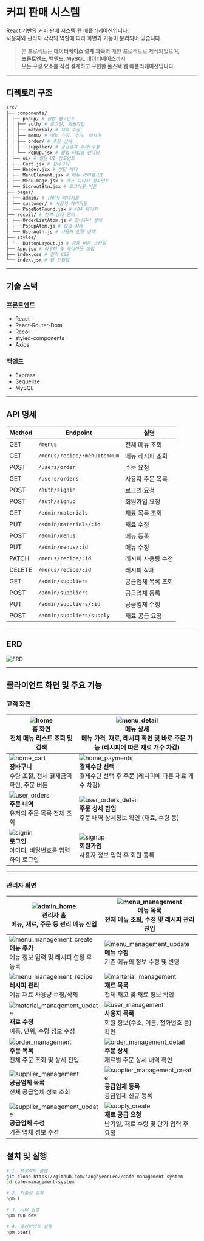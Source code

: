 # 커피 판매 시스템

React 기반의 커피 판매 시스템 웹 애플리케이션입니다.  
사용자와 관리자 각각의 역할에 따라 화면과 기능이 분리되어 있습니다.

> 본 프로젝트는 **데이터베이스 설계 과목**의 개인 프로젝트로 제작되었으며,  
> **프론트엔드, 백엔드, MySQL 데이터베이스**까지  
> **모든 구성 요소를 직접 설계하고 구현한 풀스택 웹 애플리케이션입니다.**

---

## 디렉토리 구조

```bash
src/
├── components/
│ ├── popup/ # 팝업 컴포넌트
│ │ ├── auth/ # 로그인, 회원가입
│ │ ├── material/ # 재료 수정
│ │ ├── menu/ # 메뉴 수정, 추가, 레시피
│ │ ├── order/ # 주문 상세
│ │ ├── supplier/ # 공급업체 추가/수정
│ │ └── Popup.jsx # 팝업 타입별 렌더링
│ └── ui/ # 일반 UI 컴포넌트
│ ├── Cart.jsx # 장바구니
│ ├── Header.jsx # 상단 헤더
│ ├── MenuElement.jsx # 메뉴 아이템 UI
│ ├── MenuImage.jsx # 메뉴 이미지 컴포넌트
│ └── SignoutBtn.jsx # 로그아웃 버튼
├── pages/
│ ├── admin/ # 관리자 페이지들
│ ├── customer/ # 사용자 페이지들
│ └── PageNotFound.jsx # 404 페이지
├── recoil/ # 전역 상태 관리
│ ├── OrderListAtom.js # 장바구니 상태
│ ├── PopupAtom.js # 팝업 상태
│ └── UserAuth.js # 사용자 인증 상태
├── styles/
│ └── ButtonLayout.js # 공통 버튼 스타일
├── App.jsx # 라우터 및 레이아웃 설정
├── index.css # 전역 CSS
└── index.jsx # 앱 진입점
```

---

## 기술 스택

### 프론트엔드

- React
- React-Router-Dom
- Recoil
- styled-components
- Axios

### 백엔드

- Express
- Sequelize
- MySQL

---

## API 명세

| Method | Endpoint                     | 설명               |
| ------ | ---------------------------- | ------------------ |
| GET    | `/menus`                     | 전체 메뉴 조회     |
| GET    | `/menus/recipe/:menuItemNum` | 메뉴 레시피 조회   |
| POST   | `/users/order`               | 주문 요청          |
| GET    | `/users/orders`              | 사용자 주문 목록   |
| POST   | `/auth/signin`               | 로그인 요청        |
| POST   | `/auth/signup`               | 회원가입 요청      |
| GET    | `/admin/materials`           | 재료 목록 조회     |
| PUT    | `/admin/materials/:id`       | 재료 수정          |
| POST   | `/admin/menus`               | 메뉴 등록          |
| PUT    | `/admin/menus/:id`           | 메뉴 수정          |
| PATCH  | `/menus/recipe/:id`          | 레시피 사용량 수정 |
| DELETE | `/menus/recipe/:id`          | 레시피 삭제        |
| GET    | `/admin/suppliers`           | 공급업체 목록 조회 |
| POST   | `/admin/suppliers`           | 공급업체 등록      |
| PUT    | `/admin/suppliers/:id`       | 공급업체 수정      |
| POST   | `/admin/suppliers/supply`    | 재료 공급 요청     |

---

## ERD

![ERD](./assets/erd.png)

---

## 클라이언트 화면 및 주요 기능

### 고객 화면

| ![home](./assets/home.png)<br>**홈 화면**<br>전체 메뉴 리스트 조회 및 검색                       | ![menu_detail](./assets/menu_detail.png)<br>**메뉴 상세**<br>메뉴 가격, 재료, 레시피 확인 및 바로 주문 가능 (레시피에 따른 재료 개수 차감) |
| ------------------------------------------------------------------------------------------------ | ------------------------------------------------------------------------------------------------------------------------------------------ |
| ![home_cart](./assets/home_cart.png)<br>**장바구니**<br>수량 조절, 전체 결제금액 확인, 주문 버튼 | ![home_payments](./assets/home_payments.png)<br>**결제수단 선택**<br>결제수단 선택 후 주문 (레시피에 따른 재료 개수 차감)                  |
| ![user_orders](./assets/user_orders.png)<br>**주문 내역**<br>유저의 주문 목록 전체 조회          | ![user_orders_detail](./assets/user_orders_detail.png)<br>**주문 상세 팝업**<br>주문 내역 상세정보 확인 (재료, 수량 등)                    |
| ![signin](./assets/signin.png)<br>**로그인**<br>아이디, 비밀번호를 입력하여 로그인               | ![signup](./assets/signup.png)<br>**회원가입**<br>사용자 정보 입력 후 회원 등록                                                            |

---

### 관리자 화면

| ![admin_home](./assets/admin_home.png)<br>**관리자 홈**<br>메뉴, 재료, 주문 등 관리 메뉴 진입                            | ![menu_management](./assets/menu_management.png)<br>**메뉴 목록**<br>전체 메뉴 조회, 수정 및 레시피 관리 진입     |
| ------------------------------------------------------------------------------------------------------------------------ | ----------------------------------------------------------------------------------------------------------------- |
| ![menu_management_create](./assets/menu_management_create.png)<br>**메뉴 추가**<br>메뉴 정보 입력 및 레시피 설정 후 등록 | ![menu_management_update](./assets/menu_management_update.png)<br>**메뉴 수정**<br>기존 메뉴의 정보 수정 및 반영  |
| ![menu_management_recipe](./assets/menu_management_recipe.png)<br>**레시피 관리**<br>메뉴 재료 사용량 수정/삭제          | ![marterial_management](./assets/marterial_management.png)<br>**재료 목록**<br>전체 재고 및 재료 정보 확인        |
| ![material_management_update](./assets/material_management_update.png)<br>**재료 수정**<br>이름, 단위, 수량 정보 수정    | ![user_management](./assets/user_management.png)<br>**사용자 목록**<br>회원 정보(주소, 이름, 전화번호 등) 확인    |
| ![order_management](./assets/order_management.png)<br>**주문 목록**<br>전체 주문 조회 및 상세 진입                       | ![order_management_detail](./assets/order_management_detail.png)<br>**주문 상세**<br>재료별 주문 상세 내역 확인   |
| ![supplier_management](./assets/supplier_management.png)<br>**공급업체 목록**<br>전체 공급업체 정보 조회                 | ![supplier_management_create](./assets/supplier_management_create.png)<br>**공급업체 등록**<br>공급업체 신규 등록 |
| ![supplier_management_update](./assets/supplier_management_update.png)<br>**공급업체 수정**<br>기존 업체 정보 수정       | ![supply_create](./assets/supply_create.png)<br>**재료 공급 요청**<br>납기일, 재료 수량 및 단가 입력 후 요청      |

## 설치 및 실행

```bash
# 1. 프로젝트 클론
git clone https://github.com/sanghyeonLee2/cafe-management-system
cd cafe-management-system

# 2. 의존성 설치
npm i

# 3. 서버 실행
npm run dev

# 4. 클라이언트 실행
npm start
```

